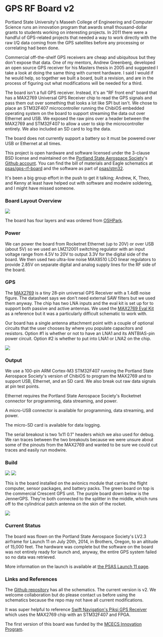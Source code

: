 # GPS RF Board v2

Portland State University's Maseeh College of Engineering and Computer Science runs an innovation program that awards small thousand-dollar grants to students working on interesting projects. In 2011 there were a handful of GPS-related projects that needed a way to work directly with the raw I/Q data coming from the GPS satellites before any processing or correlating had been done. 

Commercial off-the-shelf GPS receivers are cheap and ubiquitous but they don't expose that data. One of my mentors, Andrew Greenberg, developed an open source GPS receiver for his Masters thesis in 2005 and suggested I take a look at doing the same thing with current hardware. I said I would if he would help, so together we built a board, built a revision, and are in the process of figuring out what modifications will be needed for a third.

The board isn't a full GPS receiver. Instead, it's an "RF front end" board that has a MAX2769 Universal GPS Receiver chip to read the GPS signals and pass them out over something that looks a lot like SPI but isn't. We chose to place an STM32F407 microcontroller running the ChibiOS embedded operating system on the board to support streaming the data out over Ethernet and USB. We exposed the raw pins over a header between the MAX2769 and STM32F407 to allow a user to skip the microcontroller entirely. We also included an SD card to log the data.

The board does not currently support a battery so it must be powered over USB or Ethernet at all times. 

This project is open hardware and software licensed under the 3-clause BSD license and maintained on the <a href="http://psas.pdx.edu/">Portland State Aerospace Society</a>'s <a href="http://github.com/psas/">Github account</a>. You can find the bill of materials and Eagle schematics at <a href="http://github.com/psas/gps-rf-board/">psas/gps-rf-board</a> and the software as part of <a href="http://githbu.com/psas/stm32/">psas/stm32</a>.

It's been a big group effort in the push to get it talking; Andrew, K, Theo, and Kenny at least have helped out with software and modwire soldering, and I might have missed someone. 

<h3>Board Layout Overview</h3>

<img src="https://jenner.smugmug.com/GPS-RF-Front-end-Board-v2/n-zhpGMw/i-DvFrPxH/0/O/i-DvFrPxH.png">

The board has four layers and was ordered from <a href="http://oshpark.com">OSHPark</a>.

<h3>Power</h3>

We can power the board from Rocketnet Ethernet (up to 20V) or over USB (about 5V) so we used an LMZ12001 switching regulator with an input voltage range from 4.5V to 20V to output 3.3V for the digital side of the board. We then used two ultra-low noise MAX8510 LDO linear regulators to provide 2.85V on separate digital and analog supply lines for the RF side of the board. 

<h3>GPS</h3>

The <a href="http://datasheets.maximintegrated.com/en/ds/MAX2769.pdf">MAX2769</a> is a tiny 28-pin universal GPS Receiver with a 1.4dB noise figure. The datasheet says we don't need external SAW filters but we used them anyway. The chip has two LNA inputs and the eval kit is set up for to support both passive and active antennas. We used the <a href="http://datasheets.maximintegrated.com/en/ds/MAX2769EVKIT.pdf">MAX2769 Eval Kit</a> as a reference but it was a particularly difficult schematic to work with.

Our board has a single antenna attachment point with a couple of optional circuits that the user chooses by where you populate capacitors and resistors. Option #1 is whether or not to have an LNA1 and its ANTBIAS-pin power circuit. Option #2 is whether to put into LNA1 or LNA2 on the chip.  

<img src="https://jenner.smugmug.com/GPS-RF-Front-end-Board-v2/n-zhpGMw/i-wH5p8xF/0/X3/i-wH5p8xF-X3.png">

<h3>Output</h3>

We use a 100-pin ARM Cortex-M3 STM32F407 running the Portland State Aerospace Society's version of ChibiOS to program the MAX2769 and to support USB, Ethernet, and an SD card. We also break out raw data signals at pin test points.

Ethernet requires the Portland State Aerospace Society's Rocketnet connector for programming, data streaming, and power. 

A micro-USB connector is available for programming, data streaming, and power. 

The micro-SD card is available for data logging.

The serial breakout is two 1x11 0.1" headers which we also used for debug. We ran traces between the two breakouts because we were unsure about some of the pinouts from the MAX2769 and wanted to be sure we could cut traces and easily run modwire. 

<h3>Build</h3>

<img src="https://jenner.smugmug.com/GPS-RF-Front-end-Board-v2/n-zhpGMw/i-brvpX2t/0/O/i-brvpX2t.png">

<img src="https://jenner.smugmug.com/GPS-RF-Front-end-Board-v2/n-zhpGMw/i-VbmNKDw/0/O/i-VbmNKDw.png">

This is the board installed on the avionics module that carries the flight computer, sensor packages, and battery packs. The green board on top is the commercial Crescent GPS unit. The purple board down below is the JennerGPS. They're both connected to the splitter in the middle, which runs off to the cylindrical patch antenna on the skin of the rocket. 

<img class="vertimg" src="https://jenner.smugmug.com/GPS-RF-Front-end-Board-v2/n-zhpGMw/i-pK3whC3/0/O/i-pK3whC3.png">

<h3>Current Status</h3>

The board was flown on the Portland State Aerospace Society's LV2.3 airframe for Launch 11 on July 20th, 2014, in Brothers, Oregon, to an altitude of 15,000 feet. The hardware was complete but the software on the board was not entirely ready for launch and, anyway, the entire GPS system failed so no data was retrieved. 

More information on the launch is available at <a href="http://psas.pdx.edu/launch11/">the PSAS Launch 11 page</a>.

<h3>Links and References</h3>

The <a href="http://github.com/psas/gps-rf-board/">Github repository</a> has all the schematics. The current version is v2. We welcome collaboration but do please contact us before using the schematics because the repo may not have all current modifications. 

It was super helpful to reference <a href="http://swift-nav.com/piksi.html">Swift Navigation's Piksi GPS Receiver</a> which uses the MAX2769 chip with an STM32F407 and FPGA.

The first version of this board was funded by the <a href="http://www.pdx.edu/cecs/innovation-program">MCECS Innovation Program</a>.

